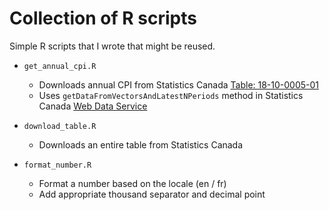 # Collection of R scripts

Simple R scripts that I wrote that might be reused.

* `get_annual_cpi.R`
    * Downloads annual CPI from Statistics Canada [Table: 18-10-0005-01](https://www150.statcan.gc.ca/t1/tbl1/en/cv.action?pid=1810000501)
    * Uses `getDataFromVectorsAndLatestNPeriods` method in Statistics Canada [Web Data Service](https://www.statcan.gc.ca/eng/developers/wds/user-guide)
    
* `download_table.R`
    * Downloads an entire table from Statistics Canada
    
* `format_number.R`
    * Format a number based on the locale (en / fr)
    * Add appropriate thousand separator and decimal point